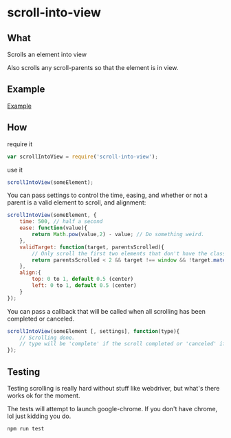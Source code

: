 # scroll-into-view

## What

Scrolls an element into view

Also scrolls any scroll-parents so that the element is in view.

## Example

[Example](http://korynunn.github.io/scroll-into-view/example/)

## How

require it
```javascript
var scrollIntoView = require('scroll-into-view');
```
use it

```javascript
scrollIntoView(someElement);
```

You can pass settings to control the time, easing, and whether or not a parent is a valid element to scroll, and alignment:

```javascript
scrollIntoView(someElement, {
    time: 500, // half a second
    ease: function(value){
        return Math.pow(value,2) - value; // Do something weird.
    },
    validTarget: function(target, parentsScrolled){
        // Only scroll the first two elements that don't have the class "dontScroll"
        return parentsScrolled < 2 && target !== window && !target.matches('.dontScroll');
    },
    align:{
        top: 0 to 1, default 0.5 (center)
        left: 0 to 1, default 0.5 (center)
    }
});
```

You can pass a callback that will be called when all scrolling has been completed or canceled.

```javascript
scrollIntoView(someElement [, settings], function(type){
    // Scrolling done.
    // type will be 'complete' if the scroll completed or 'canceled' if the current scroll was canceled by a new scroll
});
```

## Testing

Testing scrolling is really hard without stuff like webdriver, but what's there works ok for the moment.

The tests will attempt to launch google-chrome. If you don't have chrome, lol just kidding you do.

```
npm run test
```
